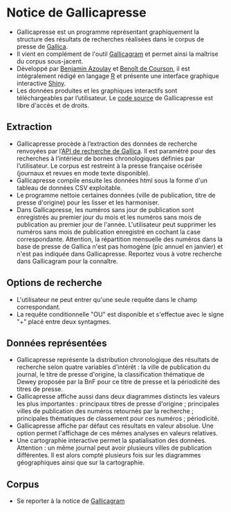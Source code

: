 # Notice de Gallicapresse

- Gallicapresse est un programme représentant graphiquement la structure des résultats de recherches réalisées dans le corpus de presse de [Gallica](https://gallica.bnf.fr/).
- Il vient en complément de l'outil [Gallicagram](http://gallicagram.hopto.org:3838/gallicagram_app/) et permet ainsi la maîtrise du corpus sous-jacent.
- Développé par [Benjamin Azoulay](benjamin.azoulay@ens-paris-saclay.fr) et [Benoît de Courson](https://regicid.github.io/), il est intégralement rédigé en langage [R](https://www.r-project.org/) et présente une interface graphique interactive [Shiny](https://shiny.rstudio.com/).
- Les données produites et les graphiques interactifs sont téléchargeables par l’utilisateur. Le [code source](https://github.com/regicid/gallicapresse) de Gallicapresse est libre d'accès et de droits.


## Extraction

- Gallicapresse procède à l’extraction des données de recherche renvoyées par l’[API de recherche de Gallica](https://api.bnf.fr/fr/api-gallica-de-recherche). Il est paramétré pour des recherches à l’intérieur de bornes chronologiques définies par l’utilisateur. Le corpus est restreint à la presse française océrisée (journaux et revues en mode texte disponible).
- Gallicapresse compile ensuite les données html sous la forme d'un tableau de données CSV exploitable.
- Le programme nettoie certaines données (ville de publication, titre de presse d'origine) pour les lisser et les harmoniser.
- Dans Gallicapresse, les numéros sans jour de publication sont enregistrés au premier jour du mois et les numéros sans mois de publication au premier jour de l'année. L'utilisateur peut supprimer les numéros sans mois de publication enregistré en cochant la case correspondante. Attention, la répartition mensuelle des numéros dans la base de presse de Gallica n'est pas homogène (pic annuel en janvier) et n'est pas indiquée dans Gallicapresse. Reportez vous à votre recherche dans Gallicagram pour la connaître.

## Options de recherche
- L'utilisateur ne peut entrer qu'une seule requête dans le champ correspondant. 
- La requête conditionnelle "OU" est disponible et s'effectue avec le signe "+" placé entre deux syntagmes.

## Données représentées
- Gallicapresse représente la distribution chronologique des résultats de recherche selon quatre variables d'intérêt : la ville de publication du journal, le titre de presse d'origine, la classification thématique de Dewey proposée par la BnF pour ce titre de presse et la périodicité des titres de presse.
- Gallicapresse affiche aussi dans deux diagrammes distincts les valeurs les plus importantes : principaux titres de presse d'origine ; principales villes de publication des numéros retournés par la recherche ; principales thématiques de classement pour ces numéros ; périodicité.
- Gallicapresse affiche par défaut ces résultats en valeur absolue. Une option permet l'affichage de ces mêmes analyses en valeurs relatives.
- Une cartographie interactive permet la spatialisation des données. Attention : un même journal peut avoir plusieurs villes de publication différentes. Il est alors compté plusieurs fois sur les diagrammes géographiques ainsi que sur la cartographie.

## Corpus
- Se reporter à la notice de [Gallicagram](http://gallicagram.hopto.org:3838/gallicagram_app/)
